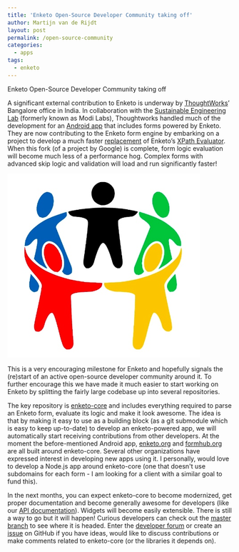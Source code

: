 ```yaml
---
title: 'Enketo Open-Source Developer Community taking off'
author: Martijn van de Rijdt
layout: post
permalink: /open-source-community
categories:
  - apps
tags:
  - enketo
---
```


Enketo Open-Source Developer Community taking off

A significant external contribution to Enketo is underway by [ThoughtWorks](http://www.thoughtworks.com/)’ Bangalore office in India. In collaboration with the [Sustainable Engineering Lab](http://modi.mech.columbia.edu/) (formerly known as Modi Labs), Thoughtworks handled much of the development for an [Android app](http://modi.mech.columbia.edu/tips-for-tech-training-how-were-introducing-dristhi-to-indias-rural-community-health-workers/) that includes forms powered by Enketo. They are now contributing to the Enketo form engine by embarking on a project to develop a much faster [replacement](https://github.com/kirang20/wgxp-java-rosa) of Enketo’s [XPath Evaluator](https://github.com/MartijnR/xpathjs_javarosa). When this fork (of a project by Google) is complete, form logic evaluation will become much less of a performance hog. Complex forms with advanced skip logic and validation will load and run significantly faster!

![community](../files/2013/10/community.jpg)

This is a very encouraging milestone for Enketo and hopefully signals the (re)start of an active open-source developer community around it. To further encourage this we have made it much easier to start working on Enketo by splitting the fairly large codebase up into several repositories.

The key repository is [enketo-core](https://github.com/MartijnR/enketo-core) and includes everything required to parse an Enketo form, evaluate its logic and make it look awesome. The idea is that by making it easy to use as a building block (as a git submodule which is easy to keep up-to-date) to develop an enketo-powered app, we will automatically start receiving contributions from other developers. At the moment the before-mentioned Android app, [enketo.org](https://enketo.org) and [formhub.org](https://formhub.org) are all built around enketo-core. Several other organizations have expressed interest in developing new apps using it. I personally, would love to develop a Node.js app around enketo-core (one that doesn't use subdomains for each form - I am looking for a client with a similar goal to fund this).

In the next months, you can expect enketo-core to become modernized, get proper documentation and become generally awesome for developers (like our [API documentation](http://apidocs.enketo.org)). Widgets will become easily extensible. There is still a way to go but it will happen! Curious developers can check out the [master branch](https://github.com/MartijnR/enketo-core) to see where it is headed. Enter the [developer forum](https://groups.google.com/forum/#!forum/enketo-dev) or create an [issue](https://github.com/MartijnR/enketo-core/issues) on GitHub if you have ideas, would like to discuss contributions or make comments related to enketo-core (or the libraries it depends on).
